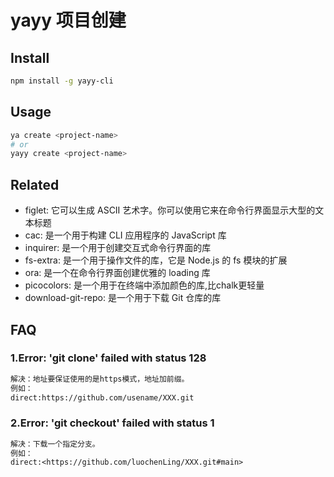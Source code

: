 # yayy 项目创建

## Install

```bash
npm install -g yayy-cli
```

## Usage

```bash
ya create <project-name>
# or
yayy create <project-name>
```

## Related

- figlet: 它可以生成 ASCII 艺术字。你可以使用它来在命令行界面显示大型的文本标题
- cac: 是一个用于构建 CLI 应用程序的 JavaScript 库
- inquirer: 是一个用于创建交互式命令行界面的库
- fs-extra: 是一个用于操作文件的库，它是 Node.js 的 fs 模块的扩展
- ora: 是一个在命令行界面创建优雅的 loading 库
- picocolors: 是一个用于在终端中添加颜色的库,比chalk更轻量
- download-git-repo: 是一个用于下载 Git 仓库的库

## FAQ

### 1.Error: 'git clone' failed with status 128

```txt
解决：地址要保证使用的是https模式，地址加前缀。
例如：
direct:https://github.com/usename/XXX.git
```

### 2.Error: 'git checkout' failed with status 1

```txt
解决：下载一个指定分支。
例如：
direct:<https://github.com/luochenLing/XXX.git#main>

```
